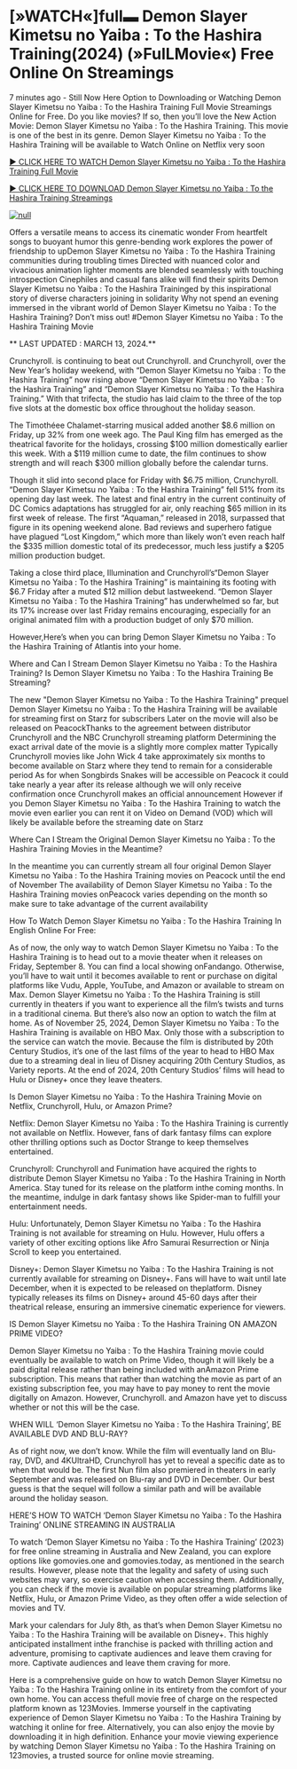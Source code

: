 <h1>[»WATCH«]full▬ Demon Slayer Kimetsu no Yaiba : To the Hashira Training(2024) (»FulLMovie«) Free Online On Streamings</h1>

7 minutes ago - Still Now Here Option to Downloading or Watching Demon Slayer Kimetsu no Yaiba : To the Hashira Training Full Movie Streamings Online for Free. Do you like movies? If so, then you’ll love the New Action Movie: Demon Slayer Kimetsu no Yaiba : To the Hashira Training. This movie is one of the best in its genre. Demon Slayer Kimetsu no Yaiba : To the Hashira Training will be available to Watch Online on Netflix very soon</p>
<p dir="auto"><a href="https://peacockmovie.site/movie/1216221/" rel="nofollow">► CLICK HERE TO WATCH Demon Slayer Kimetsu no Yaiba : To the Hashira Training Full Movie</a></p>
<p dir="auto"><a href="https://peacockmovie.site/movie/1216221/" rel="nofollow">► CLICK HERE TO DOWNLOAD Demon Slayer Kimetsu no Yaiba : To the Hashira Training Streamings</a></p>
<p dir="auto"><a href="https://peacockmovie.site/movie/1216221/" rel="nofollow"><img src="https://camo.githubusercontent.com/abb2148613ed2c31b6fd5c164e6a142c9074d86e9468c674b26300adbf87c7f7/68747470733a2f2f7374617469632e7769787374617469632e636f6d2f6d656469612f3835356132355f30343362356162656234616534643335616330303331393865376665353665647e6d76322e676966" alt="null" style="max-width: 100%;"></a>
      <span>
        <a href="https://peacockmovie.site/movie/1216221/" rel="nofollow">
</a></span></p><p dir="auto">Offers a versatile means to access its cinematic wonder From heartfelt songs to buoyant humor this genre-bending work explores the power of friendship to upDemon Slayer Kimetsu no Yaiba : To the Hashira Training communities during troubling times Directed with nuanced color and vivacious animation lighter moments are blended seamlessly with touching introspection Cinephiles and casual fans alike will find their spirits Demon Slayer Kimetsu no Yaiba : To the Hashira Traininged by this inspirational story of diverse characters joining in solidarity Why not spend an evening immersed in the vibrant world of Demon Slayer Kimetsu no Yaiba : To the Hashira Training? Don’t miss out! #Demon Slayer Kimetsu no Yaiba : To the Hashira Training Movie</p>
<p dir="auto">** LAST UPDATED : MARCH 13, 2024.**</p>
<p dir="auto">Crunchyroll. is continuing to beat out Crunchyroll. and Crunchyroll, over the New Year’s holiday weekend, with “Demon Slayer Kimetsu no Yaiba : To the Hashira Training” now rising above “Demon Slayer Kimetsu no Yaiba : To the Hashira Training” and “Demon Slayer Kimetsu no Yaiba : To the Hashira Training.” With that trifecta, the studio has laid claim to the three of the top five slots at the domestic box office throughout the holiday season.</p>
<p dir="auto">The Timothéee Chalamet-starring musical added another $8.6 million on Friday, up 32% from one week ago. The Paul King film has emerged as the theatrical favorite for the holidays, crossing $100 million domestically earlier this week. With a $119 million cume to date, the film continues to show strength and will reach $300 million globally before the calendar turns.</p>

<p dir="auto">Though it slid into second place for Friday with $6.75 million, Crunchyroll. “Demon Slayer Kimetsu no Yaiba : To the Hashira Training” fell 51% from its opening day last week. The latest and final entry in the current continuity of DC Comics adaptations has struggled for air, only reaching $65 million in its first week of release. The first “Aquaman,” released in 2018, surpassed that figure in its opening weekend alone. Bad reviews and superhero fatigue have plagued “Lost Kingdom,” which more than likely won’t even reach half the $335 million domestic total of its predecessor, much less justify a $205 million production budget.</p>
<p dir="auto">Taking a close third place, Illumination and Crunchyroll’s“Demon Slayer Kimetsu no Yaiba : To the Hashira Training” is maintaining its footing with $6.7 Friday after a muted $12 million debut lastweekend. “Demon Slayer Kimetsu no Yaiba : To the Hashira Training” has underwhelmed so far, but its 17% increase over last Friday remains encouraging, especially for an original animated film with a production budget of only $70 million.</p>
<p dir="auto">However,Here’s when you can bring Demon Slayer Kimetsu no Yaiba : To the Hashira Training of Atlantis into your home.</p>
<p dir="auto">Where and Can I Stream Demon Slayer Kimetsu no Yaiba : To the Hashira Training? Is Demon Slayer Kimetsu no Yaiba : To the Hashira Training Be Streaming?</p>
<p dir="auto">The new "Demon Slayer Kimetsu no Yaiba : To the Hashira Training" prequel Demon Slayer Kimetsu no Yaiba : To the Hashira Training will be available for streaming first on Starz for subscribers Later on the movie will also be released on PeacockThanks to the agreement between distributor Crunchyroll and the NBC Crunchyroll streaming platform Determining the exact arrival date of the movie is a slightly more complex matter Typically Crunchyroll movies like John Wick 4 take approximately six months to become available on Starz where they tend to remain for a considerable period As for when Songbirds Snakes will be accessible on Peacock it could take nearly a year after its release although we will only receive confirmation once Crunchyroll makes an official announcement However if you Demon Slayer Kimetsu no Yaiba : To the Hashira Training to watch the movie even earlier you can rent it on Video on Demand (VOD) which will likely be available before the streaming date on Starz</p>
<p dir="auto">Where Can I Stream the Original Demon Slayer Kimetsu no Yaiba : To the Hashira Training Movies in the Meantime?</p>
<p dir="auto">In the meantime you can currently stream all four original Demon Slayer Kimetsu no Yaiba : To the Hashira Training movies on Peacock until the end of November The availability of Demon Slayer Kimetsu no Yaiba : To the Hashira Training movies onPeacock varies depending on the month so make sure to take advantage of the current availability</p>
<p dir="auto">How To Watch Demon Slayer Kimetsu no Yaiba : To the Hashira Training In English Online For Free:</p>
<p dir="auto">As of now, the only way to watch Demon Slayer Kimetsu no Yaiba : To the Hashira Training is to head out to a movie theater when it releases on Friday, September 8. You can find a local showing onFandango. Otherwise, you’ll have to wait until it becomes available to rent or purchase on digital platforms like Vudu, Apple, YouTube, and Amazon or available to stream on Max. Demon Slayer Kimetsu no Yaiba : To the Hashira Training is still currently in theaters if you want to experience all the film’s twists and turns in a traditional cinema. But there’s also now an option to watch the film at home. As of November 25, 2024, Demon Slayer Kimetsu no Yaiba : To the Hashira Training is available on HBO Max. Only those with a subscription to the service can watch the movie. Because the film is distributed by 20th Century Studios, it’s one of the last films of the year to head to HBO Max due to a streaming deal in lieu of Disney acquiring 20th Century Studios, as Variety reports. At the end of 2024, 20th Century Studios’ films will head to Hulu or Disney+ once they leave theaters.</p>
<p dir="auto">Is Demon Slayer Kimetsu no Yaiba : To the Hashira Training Movie on Netflix, Crunchyroll, Hulu, or Amazon Prime?</p>
<p dir="auto">Netflix: Demon Slayer Kimetsu no Yaiba : To the Hashira Training is currently not available on Netflix. However, fans of dark fantasy films can explore other thrilling options such as Doctor Strange to keep themselves entertained.</p>
<p dir="auto">Crunchyroll: Crunchyroll and Funimation have acquired the rights to distribute Demon Slayer Kimetsu no Yaiba : To the Hashira Training in North America. Stay tuned for its release on the platform inthe coming months. In the meantime, indulge in dark fantasy shows like Spider-man to fulfill your entertainment needs.</p>
<p dir="auto">Hulu: Unfortunately, Demon Slayer Kimetsu no Yaiba : To the Hashira Training is not available for streaming on Hulu. However, Hulu offers a variety of other exciting options like Afro Samurai Resurrection or Ninja Scroll to keep you entertained.</p>
<p dir="auto">Disney+: Demon Slayer Kimetsu no Yaiba : To the Hashira Training is not currently available for streaming on Disney+. Fans will have to wait until late December, when it is expected to be released on theplatform. Disney typically releases its films on Disney+ around 45-60 days after their theatrical release, ensuring an immersive cinematic experience for viewers.</p>
<p dir="auto">IS Demon Slayer Kimetsu no Yaiba : To the Hashira Training ON AMAZON PRIME VIDEO?</p>
<p dir="auto">Demon Slayer Kimetsu no Yaiba : To the Hashira Training movie could eventually be available to watch on Prime Video, though it will likely be a paid digital release rather than being included with anAmazon Prime subscription. This means that rather than watching the movie as part of an existing subscription fee, you may have to pay money to rent the movie digitally on Amazon. However, Crunchyroll. and Amazon have yet to discuss whether or not this will be the case.</p>
<p dir="auto">WHEN WILL ‘Demon Slayer Kimetsu no Yaiba : To the Hashira Training’, BE AVAILABLE DVD AND BLU-RAY?</p>
<p dir="auto">As of right now, we don’t know. While the film will eventually land on Blu-ray, DVD, and 4KUltraHD, Crunchyroll has yet to reveal a specific date as to when that would be. The first Nun film also premiered in theaters in early September and was released on Blu-ray and DVD in December. Our best guess is that the sequel will follow a similar path and will be available around the holiday season.</p>
<p dir="auto">HERE’S HOW TO WATCH ‘Demon Slayer Kimetsu no Yaiba : To the Hashira Training’ ONLINE STREAMING IN AUSTRALIA</p>
<p dir="auto">To watch ‘Demon Slayer Kimetsu no Yaiba : To the Hashira Training’ (2023) for free online streaming in Australia and New Zealand, you can explore options like gomovies.one and gomovies.today, as mentioned in the search results. However, please note that the legality and safety of using such websites may vary, so exercise caution when accessing them. Additionally, you can check if the movie is available on popular streaming platforms like Netflix, Hulu, or Amazon Prime Video, as they often offer a wide selection of movies and TV.</p>
<p dir="auto">Mark your calendars for July 8th, as that’s when Demon Slayer Kimetsu no Yaiba : To the Hashira Training will be available on Disney+. This highly anticipated installment inthe franchise is packed with thrilling action and adventure, promising to captivate audiences and leave them craving for more. Captivate audiences and leave them craving for more.</p>
<p dir="auto">Here is a comprehensive guide on how to watch Demon Slayer Kimetsu no Yaiba : To the Hashira Training online in its entirety from the comfort of your own home. You can access thefull movie free of charge on the respected platform known as 123Movies. Immerse yourself in the captivating experience of Demon Slayer Kimetsu no Yaiba : To the Hashira Training by watching it online for free. Alternatively, you can also enjoy the movie by downloading it in high definition. Enhance your movie viewing experience by watching Demon Slayer Kimetsu no Yaiba : To the Hashira Training on 123movies, a trusted source for online movie streaming.</p>
</article>


